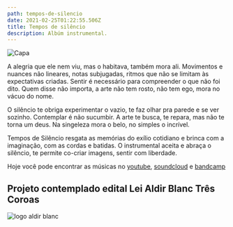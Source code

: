 ```yaml
---
path: tempos-de-silencio
date: 2021-02-25T01:22:55.506Z
title: Tempos de silêncio
description: Albúm instrumental.
---
```

![Capa](/../assets/capa.jpg "Capa album")


A alegria que ele nem viu, mas o habitava, também mora ali. Movimentos e nuances não lineares, notas subjugadas, ritmos que não se limitam às expectativas criadas. Sentir é necessário para compreender o que não foi dito. Quem disse não importa, a arte não tem rosto, não tem ego, mora no vácuo do nome.

O silêncio te obriga experimentar o vazio, te faz olhar pra parede e se ver sozinho. Contemplar é não sucumbir. A arte te busca, te repara, mas não te torna um deus. Na singeleza mora o belo, no simples o incrível.

Tempos de Silêncio resgata as memórias do exílio cotidiano e brinca com a imaginação, com as cordas e batidas. O instrumental aceita e abraça o silêncio, te permite co-criar imagens, sentir com liberdade.

Hoje você pode encontrar as músicas no [youtube](https://www.youtube.com/watch?v=7AyoXJdUXqY&list=PL-t1meJ7Cpk5KUjtFuSuNt7bI0m68rqYR), [soundcloud](https://soundcloud.com/oprincipealegre/) e [bandcamp](https://oprincipealegre.bandcamp.com/releases)
## Projeto contemplado edital  Lei Aldir Blanc Três Coroas

<img src="/../assets/aldirblanc_fundobranco.png" alt="logo aldir blanc"/>
<br/>